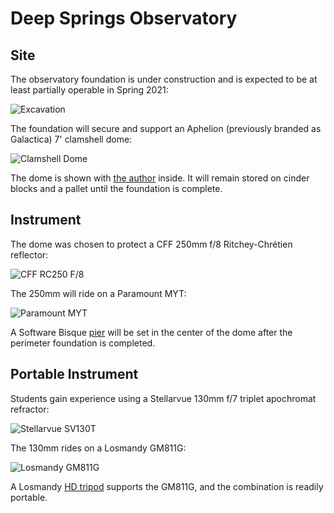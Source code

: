 # Deep Springs Observatory

## Site

The observatory foundation is under construction and is expected to be at least partially operable in Spring 2021:

![Excavation](./photos/ExcavationUnderSmokySkies.jpeg)

The foundation will secure and support an Aphelion (previously branded as Galactica) 7' clamshell dome:

![Clamshell Dome](./photos/ClamshellDome.jpeg)

The dome is shown with [the author](../) inside. It will remain stored on cinder blocks and a pallet until the foundation is complete.

## Instrument

The dome was chosen to protect a CFF 250mm f/8 Ritchey-Chr&eacute;tien reflector:

![CFF RC250 F/8](./photos/250mm-1308-1200x900.jpg)

The 250mm will ride on a Paramount MYT:

![Paramount MYT](./photos/ParamountMYT.jpg)

A Software Bisque [pier](https://www.bisque.com/product/mx-pier/) will be set in the center of the dome after the perimeter foundation is completed.

## Portable Instrument

Students gain experience using a Stellarvue 130mm f/7 triplet apochromat refractor:

![Stellarvue SV130T](./photos/SVA130EDT.png)

The 130mm rides on a Losmandy GM811G:

![Losmandy GM811G](./photos/GM811G.jpeg)

A Losmandy [HD tripod](http://store.losmandy.com/fhd-ma) supports the GM811G, and the combination is readily portable.
